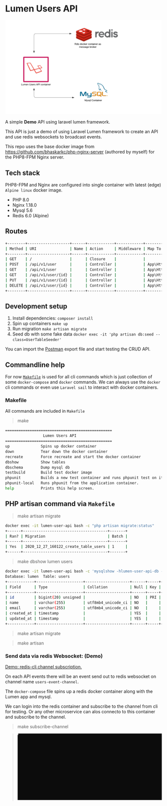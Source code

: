 # Lumen Users API

![Image](app-diagram.png)

A simple **Demo** API using laravel lumen framework.

This API is just a demo of using Laravel Lumen framework to create an API and use redis websockets to broadcast events.

This repo uses the base docker image from https://github.com/bhaskarkc/php-nginx-server (authored by myself) for the PHP8-FPM Nginx server.

## Tech stack

PHP8-FPM and Nginx are configured into single container with latest (edge) `Alpine linux` docker image.

-   PHP 8.0
-   Nginx 1.18.0
-   Mysql 5.6
-   Redis 6.0 (Alpine)

## Routes

```sh
+--------+-------------------+------+------------+------------+------------------------------------------------+
| Method | URI               | Name | Action     | Middleware | Map To                                         |
+--------+-------------------+------+------------+------------+------------------------------------------------+
| GET    | /                 |      | Closure    |            |                                                |
| POST   | /api/v1/user      |      | Controller |            | App\Http\Controllers\UserController@createUser |
| GET    | /api/v1/user      |      | Controller |            | App\Http\Controllers\UserController@index      |
| GET    | /api/v1/user/{id} |      | Controller |            | App\Http\Controllers\UserController@show       |
| PUT    | /api/v1/user/{id} |      | Controller |            | App\Http\Controllers\UserController@update     |
| DELETE | /api/v1/user/{id} |      | Controller |            | App\Http\Controllers\UserController@destroy    |
+--------+-------------------+------+------------+------------+------------------------------------------------+
```

## Development setup

1. Install dependencies: `composer install`
2. Spin up containers `make up`
3. Run migration `make artisan migrate`
4. Seed db with some fake data `docker exec -it 'php artisan db:seed --class=UserTableSeeder'`

You can import the [Postman](<Lumen\ Users\ API.postman_collection.json>) export file and start testing the CRUD API.

## Commandline help

For now [`Makefile`](https://en.wikipedia.org/wiki/Makefile) is used for all cli commands which is just collection of some `docker-compose` and `docker` commands.
We can always use the `docker` cli commands or even use `Laravel sail` to interact with docker containers.

### Makefile

All commands are included in `Makefile`

> make

```sh
================================================
                 Lumen Users API
================================================
up              Spins up docker container
down            Tear down the docker container
recreate        Force recreate and start the docker container
dbshow          Show tables
dbschema        Dump mysql db
testbuild       Build test docker image
phpunit         Builds a new test container and runs phpunit test on it
phpunit-local   Runs phpunit from the application container.
help            Prints this help screen.
```

## PHP artisan command via `Makefile`

> make artisan migrate

```sh
docker exec -it lumen-user-api bash -c "php artisan migrate:status"
+------+--------------------------------------+-------+
| Ran? | Migration                            | Batch |
+------+--------------------------------------+-------+
| Yes  | 2020_12_27_160122_create_table_users | 1     |
+------+--------------------------------------+-------+
```

> make dbshow lumen users

```sh
docker exec -it lumen-user-api bash -c 'mysqlshow -hlumen-user-api-db -ulumen -plumen lumen users'
Database: lumen  Table: users
+------------+---------------------+--------------------+------+-----+---------+----------------+---------------------------------+---------+
| Field      | Type                | Collation          | Null | Key | Default | Extra          | Privileges                      | Comment |
+------------+---------------------+--------------------+------+-----+---------+----------------+---------------------------------+---------+
| id         | bigint(20) unsigned |                    | NO   | PRI |         | auto_increment | select,insert,update,references |         |
| name       | varchar(255)        | utf8mb4_unicode_ci | NO   |     |         |                | select,insert,update,references |         |
| email      | varchar(255)        | utf8mb4_unicode_ci | NO   |     |         |                | select,insert,update,references |         |
| created_at | timestamp           |                    | YES  |     |         |                | select,insert,update,references |         |
| updated_at | timestamp           |                    | YES  |     |         |                | select,insert,update,references |         |
+------------+---------------------+--------------------+------+-----+---------+----------------+---------------------------------+---------+
```

> make artisan migrate

> make artisan

### Send data via redis Websocket: (Demo)

[Demo: redis-cli channel subscription.](https://raw.githubusercontent.com/bhaskarkc/lumen-users-api/main/broadcasting-demo.svg)

On each API events there will be an event send out to redis websocket on channel name `users-event-channel`.

The `docker-compose` file spins up a redis docker container along with the Lumen app and mysql.

We can login into the redis container and subscribe to the channel from cli for testing. Or any other microservice can alos connecto to this container and subscribe to the channel.

> make subscribe-channel

> ![SVG](broadcasting-demo.svg)
